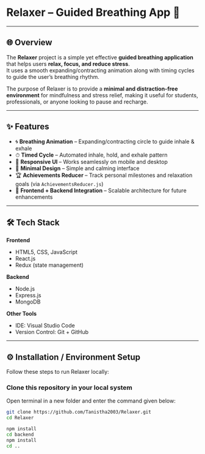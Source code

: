 # Relaxer – Guided Breathing App 🌿

---

## 🌐 Overview  

The **Relaxer** project is a simple yet effective **guided breathing application** that helps users **relax, focus, and reduce stress**.  
It uses a smooth expanding/contracting animation along with timing cycles to guide the user’s breathing rhythm.  

The purpose of Relaxer is to provide a **minimal and distraction-free environment** for mindfulness and stress relief, making it useful for students, professionals, or anyone looking to pause and recharge.  

---

## ✨ Features  

- 🌀 **Breathing Animation** – Expanding/contracting circle to guide inhale & exhale  
- ⏱ **Timed Cycle** – Automated inhale, hold, and exhale pattern  
- 📱 **Responsive UI** – Works seamlessly on mobile and desktop  
- 🎨 **Minimal Design** – Simple and calming interface  
- 🏆 **Achievements Reducer** – Track personal milestones and relaxation goals (via `AchievementsReducer.js`)  
- 🔄 **Frontend + Backend Integration** – Scalable architecture for future enhancements  

---

## 🛠 Tech Stack  

**Frontend**  
- HTML5, CSS, JavaScript  
- React.js  
- Redux (state management)  

**Backend**  
- Node.js  
- Express.js  
- MongoDB  

**Other Tools**  
- IDE: Visual Studio Code  
- Version Control: Git + GitHub  

---

## ⚙️ Installation / Environment Setup  

Follow these steps to run Relaxer locally:  

### Clone this repository in your local system
Open terminal in a new folder and enter the command given below:
```bash
git clone https://github.com/Tanistha2003/Relaxer.git
cd Relaxer

npm install
cd backend
npm install
cd ..
